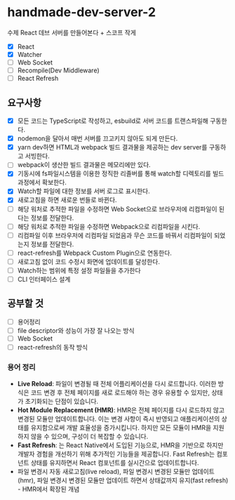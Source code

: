 # handmade-dev-server-2

수제 React 데브 서버를 만들어본다 + 스코프 작게

- [x] React
- [x] Watcher
- [ ] Web Socket
- [ ] Recompile(Dev Middleware)
- [ ] React Refresh

## 요구사항

- [x] 모든 코드는 TypeScript로 작성하고, esbuild로 서버 코드를 트랜스파일해 구동한다.
- [x] nodemon을 달아서 매번 서버를 끄고키지 않아도 되게 만든다.
- [x] yarn dev하면 HTML과 webpack 빌드 결과물을 제공하는 dev server를 구동하고 서빙한다.
- [ ] webpack이 생산한 빌드 결과물은 메모리에만 있다.
- [x] 기동시에 fs파일시스템을 이용한 정직한 리졸버를 통해 watch할 디렉토리를 빌드 과정에서 확보한다.
- [x] Watch할 파일에 대한 정보를 서버 로그로 표시한다.
- [x] 새로고침을 하면 새로운 번들로 바뀐다.
- [ ] 해당 워처로 추적한 파일을 수정하면 Web Socket으로 브라우저에 리컴파일이 된다는 정보를 전달한다.
- [ ] 해당 워처로 추적한 파일을 수정하면 Webpack으로 리컴파일을 시킨다.
- [ ] 리컴파일 이후 브라우저에 리컴파일 되었음과 무슨 코드를 바꿔서 리컴파일이 되었는지 정보를 전달한다.
- [ ] react-refresh를 Webpack Custom Plugin으로 연동한다.
- [ ] 새로고침 없이 코드 수정시 화면에 업데이트를 달성한다.
- [ ] Watch하는 범위에 특정 설정 파일들을 추가한다
- [ ] CLI 인터페이스 설계

## 공부할 것

- [ ] 용어정리
- [ ] file descriptor와 성능이 가장 잘 나오는 방식
- [ ] Web Socket
- [ ] react-refresh의 동작 방식

### 용어 정리

- **Live Reload**: 파일이 변경될 때 전체 어플리케이션을 다시 로드합니다. 이러한 방식은 코드 변경 후 전체 페이지를 새로 로드해야 하는 경우 유용할 수 있지만, 상태가 초기화되는 단점이 있습니다.
- **Hot Module Replacement (HMR)**: HMR은 전체 페이지를 다시 로드하지 않고 변경된 모듈만 업데이트합니다. 이는 변경 사항이 즉시 반영되고 애플리케이션의 상태를 유지함으로써 개발 효율성을 증가시킵니다. 하지만 모든 모듈이 HMR을 지원하지 않을 수 있으며, 구성이 더 복잡할 수 있습니다.
- **Fast Refresh**: 는 React Native에서 도입된 기능으로, HMR을 기반으로 하지만 개발자 경험을 개선하기 위해 추가적인 기능들을 제공합니다. Fast Refresh는 컴포넌트 상태를 유지하면서 React 컴포넌트를 실시간으로 업데이트합니다.
- 파일 변경시 자동 새로고침(live reload), 파일 변경시 변경된 모듈만 업데이트(hmr), 파일 변경시 변경된 모듈만 업데이트 하면서 상태값까지 유지(fast refresh) - HMR에서 확장된 개념
